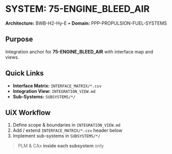 # SYSTEM: 75-ENGINE_BLEED_AIR

**Architecture:** BWB-H2-Hy-E • **Domain:** PPP-PROPULSION-FUEL-SYSTEMS

## Purpose

Integration anchor for **75-ENGINE_BLEED_AIR** with interface map and views.

## Quick Links

- **Interface Matrix:** `INTERFACE_MATRIX/*.csv`
- **Integration View:** `INTEGRATION_VIEW.md`
- **Sub-Systems:** `SUBSYSTEMS/*/`

## UiX Workflow

1. Define scope & boundaries in `INTEGRATION_VIEW.md`
2. Add / extend `INTERFACE_MATRIX/*.csv` header below
3. Implement sub-systems in `SUBSYSTEMS/*/`

> PLM & CAx **inside each subsystem** only
